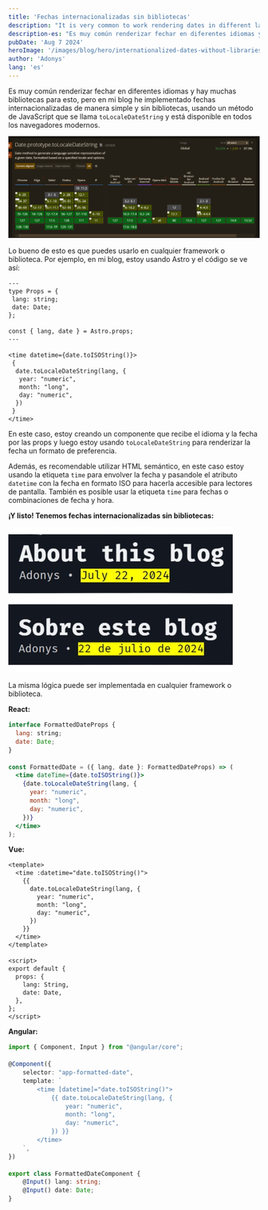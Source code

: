 ```yaml
---
title: 'Fechas internacionalizadas sin bibliotecas'
description: "It is very common to work rendering dates in different languages, and there are many libraries to do this, but in my blog I implemented a simple internationalized date without libraries, using a JavaScript method that is available in all modern browsers."
description-es: "Es muy común renderizar fechar en diferentes idiomas y hay muchas bibliotecas para esto, pero en mi blog he implementado fechas internacionalizadas de manera simple y sin bibliotecas, usando un método de JavaScript que está disponible en todos los navegadores modernos."
pubDate: 'Aug 7 2024'
heroImage: '/images/blog/hero/internationalized-dates-without-libraries.jpg'
author: 'Adonys'
lang: 'es'
---
```


Es muy común renderizar fechar en diferentes idiomas y hay muchas bibliotecas para esto, pero en mi blog he implementado fechas internacionalizadas de manera simple y sin bibliotecas, usando un método de JavaScript que se llama `toLocaleDateString` y está disponible en todos los navegadores modernos.

![Captura de Can I con 96.65% de soporte global](./assets/caniuse-toLocaleDateString.png)

Lo bueno de esto es que puedes usarlo en cualquier framework o biblioteca. Por ejemplo, en mi blog, estoy usando Astro y el código se ve así:

```astro
---
type Props = {
 lang: string;
 date: Date;
};

const { lang, date } = Astro.props;
---

<time datetime={date.toISOString()}>
 {
  date.toLocaleDateString(lang, {
   year: "numeric",
   month: "long",
   day: "numeric",
  })
 }
</time>

```

En este caso, estoy creando un componente que recibe el idioma y la fecha por las props y luego estoy usando `toLocaleDateString` para renderizar la fecha un formato de preferencia.

Además, es recomendable utilizar HTML semántico, en este caso estoy usando la etiqueta `time` para envolver la fecha y pasandole el atributo `datetime` con la fecha en formato ISO para hacerla accesible para lectores de pantalla. También es posible usar la etiqueta `time` para fechas o combinaciones de fecha y hora.

**¡Y listo! Tenemos fechas internacionalizadas sin bibliotecas:**

![Fecha internacionalizadas sin bibliotecas](./assets/formatted-dates.png)

La misma lógica puede ser implementada en cualquier framework o biblioteca.

**React:**

```jsx
interface FormattedDateProps {
  lang: string;
  date: Date;
}

const FormattedDate = ({ lang, date }: FormattedDateProps) => (
  <time dateTime={date.toISOString()}>
    {date.toLocaleDateString(lang, {
      year: "numeric",
      month: "long",
      day: "numeric",
    })}
  </time>
);

```

**Vue:**

```vue
<template>
  <time :datetime="date.toISOString()">
    {{
      date.toLocaleDateString(lang, {
        year: "numeric",
        month: "long",
        day: "numeric",
      })
    }}
  </time>
</template>

<script>
export default {
  props: {
    lang: String,
    date: Date,
  },
};
</script>

```

**Angular:**

```typescript
import { Component, Input } from "@angular/core";

@Component({
    selector: "app-formatted-date",
    template: `
        <time [datetime]="date.toISOString()">
            {{ date.toLocaleDateString(lang, {
                year: "numeric",
                month: "long",
                day: "numeric",
            }) }}
        </time>
    `,
})

export class FormattedDateComponent {
    @Input() lang: string;
    @Input() date: Date;
}

```
